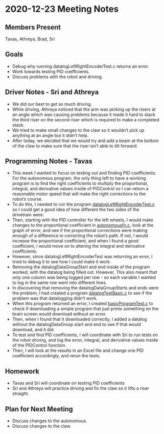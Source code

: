 # 2020-12-23 Meeting Notes

## Members Present  
Tavas, Athreya, Brad, Sri

## Goals  
- Debug why running datalogLeftRightEncoderTest.c returns an error.
- Work towards testing PID coefficients.
- Discuss problems with the robot and driving.

## Driver Notes - Sri and Athreya

- We did our best to get as much driving. 
- While driving, Athreya noticed that the arm was picking up the risers at an angle which was causing problems because it made it hard to stack the third riser on the second riser which is required to make a completed stack. 
- We tried to make small changes to the claw so it wouldn’t pick up anything at an angle but it didn’t help. 
- After today, we decided that we would try and add a beam at the bottom of the claw to make sure that the riser isn’t able to tilt forward.

## Programming Notes - Tavas  

- This week I wanted to focus on testing out and finding PID coefficients. For the autonomous program, the only thing left to have a working program is to find the right coefficients to multiply the proportional, integral, and derivative values inside of PIDControl so I can return a reasonable motor speed that will make the right corrections to the robot’s course.
- To do this, I needed to run the program [datalogLeftRightEncoderTest.c](../code/prototypes/datalogLeftRightEncoderTest.c) so I could get a good idea of how different the two sides of the drivetrain were.
- Then, starting with the PID controller for the left wheels, I would make changes to the proportional coefficient in [autonomousfn.c](../code/autonomousfn.c), look at the graph of error, and see if the proportional corrections were making enough of a difference in correcting the robot’s path. If not, I would increase the proportional coefficient, and when I found a good coefficient, I would move on to altering the integral and derivative coefficients.
- However, since datalogLeftRightEncoderTest was returning an error, I tried to debug it to see how I could make it work.
- Removing the datalogDataGroupStart and end inside of the program worked, with the datalog being filled out. However, This also meant that only one column was being logged per row - so each variable I wanted to log in the same row went into different lines. 
- In discovering that removing the datalogDataGroupStarts and ends were the problem, I had created a program [datalogTestBasic.c](../code/prototypes/datalogTestBasic.c) to see if the problem was that datalogging didn’t work.
- When this program returned an error, I created [basicProgramTest.c](../code/prototypes/basicProgramTest.c) to check if downloading a simple program that just prints something on the brain screen would download without an error.
- Then, when I found that it downloaded correctly, I added a datalog without the datalogDataGroup start and end to see if that would download, and it did.
- To test and find PID coefficients, I will coordinate with Sri to run tests on the robot driving, and log the error, integral, and derivative values inside of the PIDControl function. 
- Then, I will look at the results in an Excel file and change one PID coefficient accordingly, and rerun the tests.

## Homework  
- Tavas and Sri will coordinate on testing PID coefficients
- Sri and Athreya will practice driving and fix the claw so it lifts a riser straight.

## Plan for Next Meeting  
- Discuss changes to the autonomous.
- Discuss changes to the claw.
